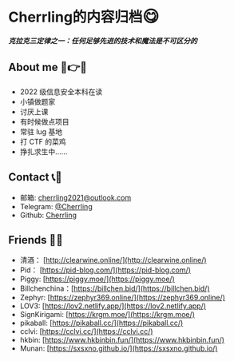 
# Cherrling的内容归档<font size=6>😋</font>

 ***克拉克三定律之⼀：任何足够先进的技术和魔法是不可区分的***

## About me 🤣👉🤡

* 2022 级信息安全本科在读
* 小镇做题家
* 讨厌上课
* 有时候做点项目
* 常驻 lug 基地
* 打 CTF 的菜鸡
* 挣扎求生中……

## Contact  📞🤪

* 邮箱: cherrling2021@outlook.com
* Telegram: [@Cherrling](https://t.me/cherrling)
* Github: [Cherrling](https://github.com/cherrling)

## Friends 📡😎

* 清酒： [http://clearwine.online/](http://clearwine.online/)
* Pid： [https://pid-blog.com/](https://pid-blog.com/)
* Piggy: [https://piggy.moe/](https://piggy.moe/)
* Billchenchina：[https://billchen.bid/](https://billchen.bid/)
* Zephyr: [https://zephyr369.online/](https://zephyr369.online/)
* LOV3: [https://lov2.netlify.app/](https://lov2.netlify.app/)
* SignKirigami: [https://krgm.moe/](https://krgm.moe/)
* pikaball: [https://pikaball.cc/](https://pikaball.cc/)
* cclvi: [https://cclvi.cc/](https://cclvi.cc/)
* hkbin: [https://www.hkbinbin.fun/](https://www.hkbinbin.fun/)
* Munan: [https://sxsxno.github.io/](https://sxsxno.github.io/)

<!-- ![JEQG0zJ.png](https://iili.io/JEQG0zJ.png) -->
<!-- ![](https://p.sda1.dev/16/fa3777a0d6b4ab41b6e339a8657d0e2a/JEQG0zJ.png) -->
<!-- ![alt text](assets/README/JEQG0zJ.png) -->
